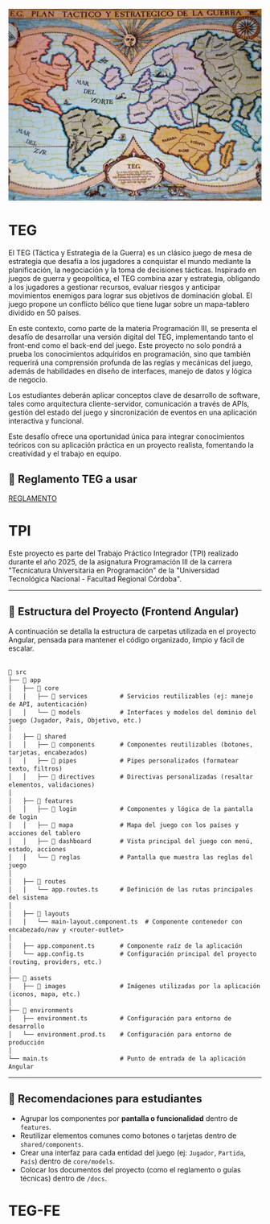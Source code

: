 <p align="center">
  <img src="./docs/img.png" alt="TEG"/>
</p>

# TEG

El TEG (Táctica y Estrategia de la Guerra) es un clásico juego de mesa de estrategia que desafía a los jugadores a 
conquistar el mundo mediante la planificación, la negociación y la toma de decisiones tácticas. Inspirado en juegos 
de guerra y geopolítica, el TEG combina azar y estrategia, obligando a los jugadores a gestionar recursos, evaluar 
riesgos y anticipar movimientos enemigos para lograr sus objetivos de dominación global. El juego propone un 
conflicto bélico que tiene lugar sobre un mapa-tablero dividido en 50 países.

En este contexto, como parte de la materia Programación III, se presenta el desafío de desarrollar una versión 
digital del TEG, implementando tanto el front-end como el back-end del juego. Este proyecto no solo pondrá a 
prueba los conocimientos adquiridos en programación, sino que también requerirá una comprensión profunda de las 
reglas y mecánicas del juego, además de habilidades en diseño de interfaces, manejo de datos y lógica de negocio.

Los estudiantes deberán aplicar conceptos clave de desarrollo de software, tales como arquitectura cliente-servidor, 
comunicación a través de APIs, gestión del estado del juego y sincronización de eventos en una aplicación 
interactiva y funcional.

Este desafío ofrece una oportunidad única para integrar conocimientos teóricos con su aplicación práctica en un 
proyecto realista, fomentando la creatividad y el trabajo en equipo.

## 📜 Reglamento TEG a usar

[REGLAMENTO](./docs/TEG.pdf)

# TPI

Este proyecto es parte del Trabajo Práctico Integrador (TPI) realizado durante el año 2025,
de la asignatura Programación III de la carrera "Tecnicatura Universitaria en Programación"
de la "Universidad Tecnológica Nacional - Facultad Regional Córdoba".

---

## 📁 Estructura del Proyecto (Frontend Angular)

A continuación se detalla la estructura de carpetas utilizada en el proyecto Angular, pensada para mantener el código organizado, limpio y fácil de escalar.

```

📁 src
├── 📁 app
│   ├── 📁 core
│   │   ├── 📁 services         # Servicios reutilizables (ej: manejo de API, autenticación)
│   │   └── 📁 models           # Interfaces y modelos del dominio del juego (Jugador, País, Objetivo, etc.)
│
│   ├── 📁 shared
│   │   ├── 📁 components       # Componentes reutilizables (botones, tarjetas, encabezados)
│   │   ├── 📁 pipes            # Pipes personalizados (formatear texto, filtros)
│   │   ├── 📁 directives       # Directivas personalizadas (resaltar elementos, validaciones)
│
│   ├── 📁 features
│   │   ├── 📁 login            # Componentes y lógica de la pantalla de login
│   │   ├── 📁 mapa             # Mapa del juego con los países y acciones del tablero
│   │   ├── 📁 dashboard        # Vista principal del juego con menú, estado, acciones
│   │   └── 📁 reglas           # Pantalla que muestra las reglas del juego
│
│   ├── 📁 routes
│   │   └── app.routes.ts      # Definición de las rutas principales del sistema
│
│   ├── 📁 layouts
│   │   └── main-layout.component.ts  # Componente contenedor con encabezado/nav y <router-outlet>
│
│   ├── app.component.ts       # Componente raíz de la aplicación
│   └── app.config.ts          # Configuración principal del proyecto (routing, providers, etc.)
│
├── 📁 assets
│   ├── 📁 images               # Imágenes utilizadas por la aplicación (iconos, mapa, etc.)
│
├── 📁 environments
│   ├── environment.ts         # Configuración para entorno de desarrollo
│   └── environment.prod.ts    # Configuración para entorno de producción
│
└── main.ts                    # Punto de entrada de la aplicación Angular

```

---

## 🧠 Recomendaciones para estudiantes

- Agrupar los componentes por **pantalla o funcionalidad** dentro de `features`.
- Reutilizar elementos comunes como botones o tarjetas dentro de `shared/components`.
- Crear una interfaz para cada entidad del juego (ej: `Jugador`, `Partida`, `País`) dentro de `core/models`.
- Colocar los documentos del proyecto (como el reglamento o guías técnicas) dentro de `/docs`.


# TEG-FE
